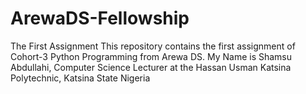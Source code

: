 # ArewaDS-Fellowship
The First Assignment
This repository contains the first assignment of Cohort-3 Python Programming from Arewa DS.
My Name is Shamsu Abdullahi, Computer Science Lecturer at the Hassan Usman Katsina Polytechnic, Katsina State Nigeria
